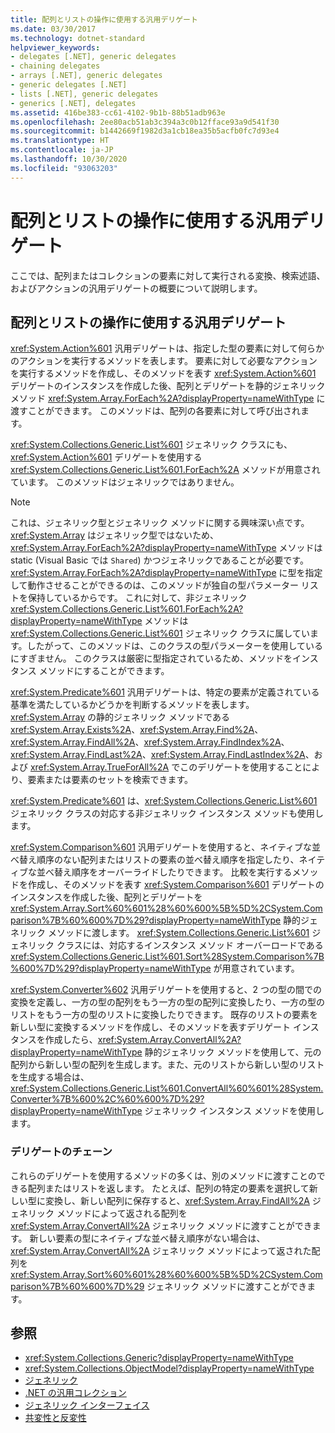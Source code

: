 ```yaml
---
title: 配列とリストの操作に使用する汎用デリゲート
ms.date: 03/30/2017
ms.technology: dotnet-standard
helpviewer_keywords:
- delegates [.NET], generic delegates
- chaining delegates
- arrays [.NET], generic delegates
- generic delegates [.NET]
- lists [.NET], generic delegates
- generics [.NET], delegates
ms.assetid: 416be383-cc61-4102-9b1b-88b51adb963e
ms.openlocfilehash: 2ee80acb51ab3c394a3c0b12fface93a9d541f30
ms.sourcegitcommit: b1442669f1982d3a1cb18ea35b5acfb0fc7d93e4
ms.translationtype: HT
ms.contentlocale: ja-JP
ms.lasthandoff: 10/30/2020
ms.locfileid: "93063203"
---
```

# <a name="generic-delegates-for-manipulating-arrays-and-lists"></a>配列とリストの操作に使用する汎用デリゲート
ここでは、配列またはコレクションの要素に対して実行される変換、検索述語、およびアクションの汎用デリゲートの概要について説明します。  
  
## <a name="generic-delegates-for-manipulating-arrays-and-lists"></a>配列とリストの操作に使用する汎用デリゲート  
 <xref:System.Action%601> 汎用デリゲートは、指定した型の要素に対して何らかのアクションを実行するメソッドを表します。 要素に対して必要なアクションを実行するメソッドを作成し、そのメソッドを表す <xref:System.Action%601> デリゲートのインスタンスを作成した後、配列とデリゲートを静的ジェネリック メソッド <xref:System.Array.ForEach%2A?displayProperty=nameWithType> に渡すことができます。 このメソッドは、配列の各要素に対して呼び出されます。  
  
 <xref:System.Collections.Generic.List%601> ジェネリック クラスにも、<xref:System.Action%601> デリゲートを使用する <xref:System.Collections.Generic.List%601.ForEach%2A> メソッドが用意されています。 このメソッドはジェネリックではありません。  
  
> [!NOTE]
> これは、ジェネリック型とジェネリック メソッドに関する興味深い点です。 <xref:System.Array> はジェネリック型ではないため、<xref:System.Array.ForEach%2A?displayProperty=nameWithType> メソッドは static (Visual Basic では `Shared`) かつジェネリックであることが必要です。<xref:System.Array.ForEach%2A?displayProperty=nameWithType> に型を指定して動作させることができるのは、このメソッドが独自の型パラメーター リストを保持しているからです。 これに対して、非ジェネリック <xref:System.Collections.Generic.List%601.ForEach%2A?displayProperty=nameWithType> メソッドは <xref:System.Collections.Generic.List%601> ジェネリック クラスに属しています。したがって、このメソッドは、このクラスの型パラメーターを使用しているにすぎません。 このクラスは厳密に型指定されているため、メソッドをインスタンス メソッドにすることができます。  
  
 <xref:System.Predicate%601> 汎用デリゲートは、特定の要素が定義されている基準を満たしているかどうかを判断するメソッドを表します。 <xref:System.Array> の静的ジェネリック メソッドである <xref:System.Array.Exists%2A>、<xref:System.Array.Find%2A>、<xref:System.Array.FindAll%2A>、<xref:System.Array.FindIndex%2A>、<xref:System.Array.FindLast%2A>、<xref:System.Array.FindLastIndex%2A>、および <xref:System.Array.TrueForAll%2A> でこのデリゲートを使用することにより、要素または要素のセットを検索できます。  
  
 <xref:System.Predicate%601> は、<xref:System.Collections.Generic.List%601> ジェネリック クラスの対応する非ジェネリック インスタンス メソッドも使用します。  
  
 <xref:System.Comparison%601> 汎用デリゲートを使用すると、ネイティブな並べ替え順序のない配列またはリストの要素の並べ替え順序を指定したり、ネイティブな並べ替え順序をオーバーライドしたりできます。 比較を実行するメソッドを作成し、そのメソッドを表す <xref:System.Comparison%601> デリゲートのインスタンスを作成した後、配列とデリゲートを <xref:System.Array.Sort%60%601%28%60%600%5B%5D%2CSystem.Comparison%7B%60%600%7D%29?displayProperty=nameWithType> 静的ジェネリック メソッドに渡します。 <xref:System.Collections.Generic.List%601> ジェネリック クラスには、対応するインスタンス メソッド オーバーロードである <xref:System.Collections.Generic.List%601.Sort%28System.Comparison%7B%600%7D%29?displayProperty=nameWithType> が用意されています。  
  
 <xref:System.Converter%602> 汎用デリゲートを使用すると、2 つの型の間での変換を定義し、一方の型の配列をもう一方の型の配列に変換したり、一方の型のリストをもう一方の型のリストに変換したりできます。 既存のリストの要素を新しい型に変換するメソッドを作成し、そのメソッドを表すデリゲート インスタンスを作成したら、<xref:System.Array.ConvertAll%2A?displayProperty=nameWithType> 静的ジェネリック メソッドを使用して、元の配列から新しい型の配列を生成します。また、元のリストから新しい型のリストを生成する場合は、<xref:System.Collections.Generic.List%601.ConvertAll%60%601%28System.Converter%7B%600%2C%60%600%7D%29?displayProperty=nameWithType> ジェネリック インスタンス メソッドを使用します。  
  
### <a name="chaining-delegates"></a>デリゲートのチェーン  
 これらのデリゲートを使用するメソッドの多くは、別のメソッドに渡すことのできる配列またはリストを返します。 たとえば、配列の特定の要素を選択して新しい型に変換し、新しい配列に保存すると、<xref:System.Array.FindAll%2A> ジェネリック メソッドによって返される配列を <xref:System.Array.ConvertAll%2A> ジェネリック メソッドに渡すことができます。 新しい要素の型にネイティブな並べ替え順序がない場合は、<xref:System.Array.ConvertAll%2A> ジェネリック メソッドによって返された配列を <xref:System.Array.Sort%60%601%28%60%600%5B%5D%2CSystem.Comparison%7B%60%600%7D%29> ジェネリック メソッドに渡すことができます。  
  
## <a name="see-also"></a>参照

- <xref:System.Collections.Generic?displayProperty=nameWithType>
- <xref:System.Collections.ObjectModel?displayProperty=nameWithType>
- [ジェネリック](index.md)
- [.NET の汎用コレクション](collections.md)
- [ジェネリック インターフェイス](interfaces.md)
- [共変性と反変性](covariance-and-contravariance.md)
